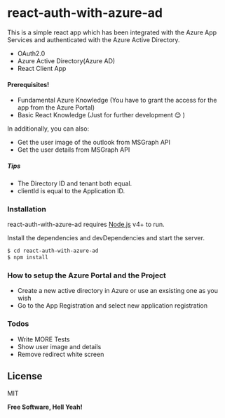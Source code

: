 # react-auth-with-azure-ad

This is a simple react app which has been integrated with the Azure App Services and authenticated with the Azure Active Directory.

  - OAuth2.0
  - Azure Active Directory(Azure AD)
  - React Client App

#### Prerequisites!

  - Fundamental Azure Knowledge (You have to grant the access for the app from the Azure Portal)
  - Basic React Knowledge (Just for further development 😊 )

In additionally, you can also:
  - Get the user image of the outlook from MSGraph API
  - Get the user details from MSGraph API

##### Tips
  - The Directory ID and tenant both equal.
  - clientId is equal to the Application ID.

### Installation

react-auth-with-azure-ad requires [Node.js](https://nodejs.org/) v4+ to run.

Install the dependencies and devDependencies and start the server.

```sh
$ cd react-auth-with-azure-ad
$ npm install
```

### How to setup the Azure Portal and the Project
  - Create a new active directory in Azure or use an exsisting one as you wish
  - Go to the App Registration and select new application registration

### Todos

 - Write MORE Tests
 - Show user image and details
 - Remove redirect white screen

License
----

MIT


**Free Software, Hell Yeah!**

